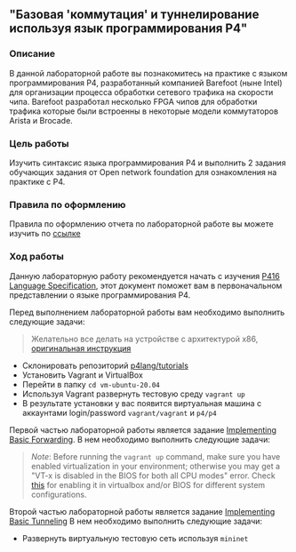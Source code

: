 ## "Базовая 'коммутация' и туннелирование используя язык программирования P4"

### Описание
В данной лабораторной работе вы познакомитесь на практике с языком программирования P4, разработанный компанией Barefoot (ныне Intel) для организации процесса обработки сетевого трафика на скорости чипа. Barefoot разработал несколько FPGA чипов для обработки трафика которые были встроенны в некоторые модели коммутаторов Arista и Brocade.  

### Цель работы
Изучить синтаксис языка программирования P4 и выполнить 2 задания обучающих задания от Open network foundation для ознакомления на практике с P4.

### Правила по оформлению
Правила по оформлению отчета по лабораторной работе вы можете изучить по [ссылке](../reportdesign.md)

### Ход работы
Данную лабораторную работу рекомендуется начать с изучения [P416 Language Specification](https://p4.org/p4-spec/docs/P4-16-v1.2.3.pdf), этот документ поможет вам в первоначальном представлении о языке программирования P4.

Перед выполнением лабораторной работы вам необходимо выполнить следующие задачи:
> Желательно все делать на устройстве с архитектурой x86, [оригинальная инструкция](https://github.com/p4lang/tutorials/blob/master/README.md)  
- Склонировать репозиторий [p4lang/tutorials](https://github.com/p4lang/tutorials)
- Установить Vagrant и VirtualBox
- Перейти в папку `cd vm-ubuntu-20.04`
- Используя Vagrant развернуть тестовую среду `vagrant up`
- В результате установки у вас появится виртуальная машина с аккаунтами login/password `vagrant/vagrant` и `p4/p4`

Первой частью лабораторной работы является задание [Implementing Basic Forwarding](https://github.com/p4lang/tutorials/tree/master/exercises/basic).
В нем необходимо выполнить следующие задачи:


>*Note*: Before running the `vagrant up` command, make sure you have enabled virtualization in your environment; otherwise you may get a "VT-x is disabled in the BIOS for both all CPU modes" error. Check [this](https://stackoverflow.com/questions/33304393/vt-x-is-disabled-in-the-bios-for-both-all-cpu-modes-verr-vmx-msr-all-vmx-disabl) for enabling it in virtualbox and/or BIOS for different system configurations.

Второй частью лабораторной работы является задание [Implementing Basic Tunneling](https://github.com/p4lang/tutorials/tree/master/exercises/basic_tunnel)
В нем необходимо выполнить следующие задачи:
- Развернуть виртуальную тестовую сеть используя `mininet`